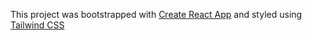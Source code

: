 This project was bootstrapped with [Create React App](https://github.com/facebook/create-react-app) and styled using [Tailwind CSS](https://tailwindcss.com/)
